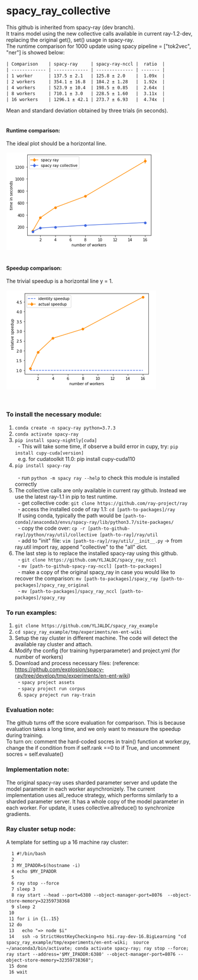 # spacy_ray_collective
This github is inherited from spacy-ray (dev branch). <br />
It trains model using the new collective calls available in current ray-1.2-dev, replacing the original get(), set() usage in spacy-ray. <br />
The runtime comparison for 1000 update using spacy pipeline = ["tok2vec", "ner"] is showed below: <br />

    | Comparison    | spacy-ray     | spacy-ray-nccl |  ratio  |  
    | ------------- | ------------- | -------------- | ------- | 
    | 1 worker      | 137.5 ± 2.1   | 125.8 ± 2.0    |  1.09x  |
    | 2 workers     | 354.1 ± 16.8  | 184.2 ± 1.28   |  1.92x  |  
    | 4 workers     | 523.9 ± 10.4  | 198.5 ± 0.85   |  2.64x  |  
    | 8 workers     | 710.1 ± 3.0   | 228.5 ± 1.60   |  3.11x  | 
    | 16 workers    | 1296.1 ± 42.1 | 273.7 ± 6.93   |  4.74x  | 

Mean and standard deviation obtained by three trials (in seconds).  <br />
<br />
#### Runtime comparison: <br />

The ideal plot should be a horizontal line. <br />
<br />
![runtime](results/time_comparison.png) <br />
<br />

#### Speedup comparison: <br /> 
The trivial speedup is a horizontal line y = 1. <br />
 <br />
![speedup](results/ratio_comparison.png) <br />
    
 <br />
 
 ### To install the necessary module: <br />
 
1. ```conda create -n spacy-ray python=3.7.3``` <br />
2. ```conda activate spacy-ray``` <br />
3. ```pip install spacy-nightly[cuda]``` <br />
 &nbsp;    - This will take some time, if observe a build error in cupy, try: ```pip install cupy-cuda[version]``` <br />
 &nbsp;      e.g. for cudatoolkit 11.0: pip install cupy-cuda110 <br />
4. ```pip install spacy-ray``` <br />  
 &nbsp;    - run     ```python -m spacy ray --help```     to check this module is installed correctly <br /> 
5. The collective calls are only available in current ray github. Instead we use the latest ray-1.1 in pip to test runtime. <br />
 &nbsp;    - get collective code:     ```git clone https://github.com/ray-project/ray``` <br />
 &nbsp;    - access the installed code of ray 1.1:    ```cd [path-to-packages]/ray``` <br />
 &nbsp;     If using conda, typically the path would be ```[path-to-conda]/anaconda3/envs/spacy-ray/lib/python3.7/site-packages/``` <br />
 &nbsp;    - copy the code over: ```cp -r [path-to-github-ray]/python/ray/util/collective [path-to-ray]/ray/util``` <br />
 &nbsp;    - add to "init" file: ```vim [path-to-ray]/ray/util/__init__.py``` -> from ray.util import ray, append "collective" to the "all" dict. <br />
6. The last step is to replace the installed spacy-ray using this github. <br />
 &nbsp;   - ```git clone https://github.com/YLJALDC/spacy_ray_nccl``` <br />
 &nbsp;   - ```mv [path-to-github-spacy-ray-nccl] [path-to-packages]``` <br />
 &nbsp;   - make a copy of the original spacy_ray in case you would like to recover the comparison:  ```mv [path-to-packages]/spacy_ray [path-to-packages]/spacy_ray_original``` <br />
 &nbsp;   - ```mv [path-to-packages]/spacy_ray_nccl [path-to-packages]/spacy_ray``` <br />

### To run examples: <br />

1. ```git clone https://github.com/YLJALDC/spacy_ray_example``` <br />
2. ```cd spacy_ray_example/tmp/experiments/en-ent-wiki``` <br />
3. Setup the ray cluster in different machine. The code will detect the available ray cluster and attach. <br />
4. Modify the config (for training hyperparameter) and project.yml (for number of workers) <br />
5. Download and process necessary files: (reference: https://github.com/explosion/spacy-ray/tree/develop/tmp/experiments/en-ent-wiki) <br />
 &nbsp;    - ```spacy project assets``` <br />
 &nbsp;    - ```spacy project run corpus``` <br />
 &nbsp; 6. ```spacy project run ray-train``` <br />

### Evaluation note: <br />

The github turns off the score evaluation for comparison. This is because evaluation takes a long time, and we only want to measure the speedup during training. <br />
To turn on: comment the hard-coded socres in train() function at worker.py, change the if condition from if self.rank ==0 to if True, and uncomment socres = self.evaluate() <br />

### Implementation note: <br />

The original spacy-ray uses sharded parameter server and update the model parameter in each worker asynchronizely. The current implementation uses all_reduce strategy, which performs similarly to a sharded parameter server. It has a whole copy of the model parameter in each worker. For update, it uses collective.allreduce() to synchronize gradients. <br />

### Ray cluster setup node:  <br />

A template for setting up a 16 machine ray cluster: <br />
```
  1 #!/bin/bash 
  2 
  3 MY_IPADDR=$(hostname -i) 
  4 echo $MY_IPADDR 
  5 
  6 ray stop --force 
  7 sleep 3 
  8 ray start --head --port=6380 --object-manager-port=8076  --object-store-memory=32359738368 
  9 sleep 2 
 10 
 11 for i in {1..15} 
 12 do 
 13   echo "=> node $i" 
 14   ssh -o StrictHostKeyChecking=no h$i.ray-dev-16.BigLearning "cd spacy_ray_example/tmp/experiments/en-ent-wiki;  source ~/anaconda3/bin/activate; conda activate spacy-ray; ray stop --force; ray start --address='$MY_IPADDR:6380' --object-manager-port=8076 --object-store-memory=32359738368"; 
 15 done 
 16 wait 
```
    

